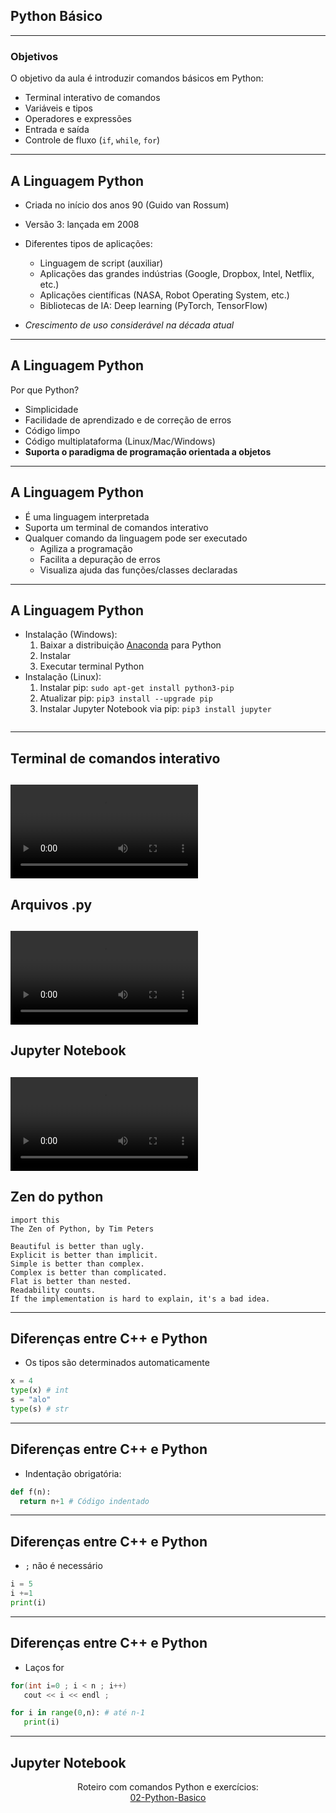 ## Python Básico

--- 

### Objetivos

O objetivo da aula é introduzir comandos básicos em Python:
 - Terminal interativo de comandos
 - Variáveis e tipos
 - Operadores e expressões
 - Entrada e saída
 - Controle de fluxo (`if`, `while`, `for`)
 ---

## A Linguagem Python

- Criada no início dos anos 90 (Guido van Rossum) 

- Versão 3: lançada em 2008

- Diferentes tipos de aplicações:
    - Linguagem de script (auxiliar)
    - Aplicações das grandes indústrias  (Google, Dropbox, Intel, Netflix, etc.)
    - Aplicações científicas (NASA, Robot Operating System, etc.)
    - Bibliotecas de IA: Deep learning (PyTorch, TensorFlow)
- _Crescimento de uso considerável na década atual_
 ---

## A Linguagem Python

Por que Python?

- Simplicidade
- Facilidade de aprendizado e de correção de erros
- Código limpo
- Código multiplataforma (Linux/Mac/Windows)
- **Suporta o paradigma de programação orientada a objetos**
---

## A Linguagem Python

- É uma linguagem interpretada
- Suporta um terminal de comandos interativo
- Qualquer comando da linguagem pode ser executado
    - Agiliza a programação
    - Facilita a depuração de erros
    - Visualiza ajuda das funções/classes declaradas
---

## A Linguagem Python

- Instalação (Windows):
    1. Baixar a distribuição [Anaconda](https://repo.anaconda.com/archive/Anaconda3-2020.11-Windows-x86.exe) para Python
    2. Instalar
    3. Executar terminal Python
- Instalação (Linux):
    1. Instalar pip: ```sudo apt-get install python3-pip```
    2. Atualizar pip: ```pip3 install --upgrade pip```
    3. Instalar Jupyter Notebook via pip: ```pip3 install jupyter```
    ```
---

## Terminal de comandos interativo
<video data-autoplay src="./img/terminal.mp4"></video>
---

## Arquivos .py
<video data-autoplay src="./img/exec.mp4"></video>
---

## Jupyter Notebook
<video data-autoplay src="./img/jupyter.mp4"></video>
---

## Zen do python

```
import this
The Zen of Python, by Tim Peters

Beautiful is better than ugly.
Explicit is better than implicit.
Simple is better than complex.
Complex is better than complicated.
Flat is better than nested.
Readability counts.
If the implementation is hard to explain, it's a bad idea.
```
---

## Diferenças entre C++ e Python

 - Os tipos são determinados automaticamente

 ```python
 x = 4 
 type(x) # int
 s = "alo"
 type(s) # str

 ```
---

## Diferenças entre C++ e Python

 - Indentação obrigatória: 

 ```python
 def f(n):
   return n+1 # Código indentado 
 ```
---

## Diferenças entre C++ e Python

 - `;` não é necessário

 ```python
 i = 5
 i +=1
 print(i)
 ```
---

## Diferenças entre C++ e Python

 - Laços for

```cpp
for(int i=0 ; i < n ; i++)
   cout << i << endl ;
```

```python
for i in range(0,n): # até n-1
   print(i)
```
---

## Jupyter Notebook

<div style="text-align:center">
Roteiro com comandos Python e exercícios:<br>
<a href="02-Python-Basico.ipynb">02-Python-Basico</a>
</div>
